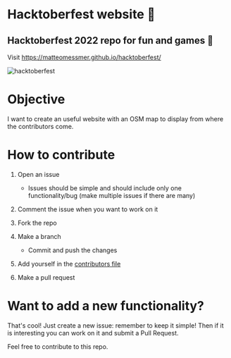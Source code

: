 # Hacktoberfest website 🎃
## Hacktoberfest 2022 repo for fun and games 🎃

Visit https://matteomessmer.github.io/hacktoberfest/

![hacktoberfest](https://user-images.githubusercontent.com/40521259/190178633-18f63e6f-654f-41fa-ae48-a10007f5885d.png)

# Objective
I want to create an useful website with an OSM map to display from where the contributors come.

# How to contribute
1) Open an issue
    - Issues should be simple and should include only one functionality/bug (make multiple issues if there are many)
2) Comment the issue when you want to work on it
3) Fork the repo
4) Make a branch
    - Commit and push the changes
5) Add yourself in the [contributors file](js/positions.js)

6) Make a pull request

# Want to add a new functionality?
That's cool! Just create a new issue: remember to keep it simple! Then if it is interesting you can work on it and submit a Pull Request.

Feel free to contribute to this repo.
